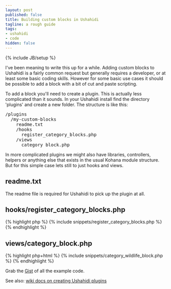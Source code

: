 ```yaml
---
layout: post
published: false
title: Building custom blocks in Ushahidi
tagline: a rough guide
tags:
- ushahidi
- code
hidden: false
---
```


{% include JB/setup %}

I've been meaning to write this up for a while. Adding custom blocks to Ushahidi is a fairly common request
but generally requires a developer, or at least some basic coding skills. However for some basic use cases
it should be possible to add a block with a bit of cut and paste scripting.

To add a block you'll need to create a plugin. This is actually less complicated than it sounds.
In your Ushahidi install find the directory 'plugins' and create a new folder. The structure is like this:

<pre>
/plugins
  /my-custom-blocks
    readme.txt
    /hooks
      register_category_blocks.php
    /views
      category_block.php
</pre>

In more complicated plugins we might also have libraries, controllers, helpers or anything else that exists
in the usual Kohana module structure. But for this simple case lets still to just hooks and views.

## readme.txt
The readme file is required for Ushahidi to pick up the plugin at all.

## hooks/register_category_blocks.php

{% highlight php %}
{% include snippets/register_category_blocks.php %}
{% endhighlight %}

## views/category_block.php

{% highlight php+html %}
{% include snippets/category_wildlife_block.php %}
{% endhighlight %}

Grab the [Gist](http://gist.github.com/3291463) of all the example code.

See also: [wiki docs on creating Ushahidi plugins](https://wiki.ushahidi.com/display/WIKI/Plugins+-+Developers+Guide)
